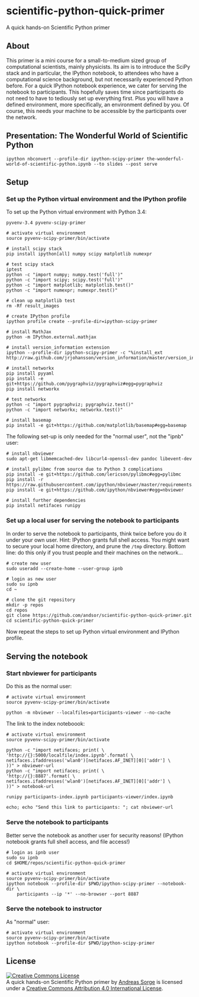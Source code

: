scientific-python-quick-primer
==============================

A quick hands-on Scientific Python primer

## About

This primer is a mini course for a small-to-medium sized group of computational
scientists, mainly physicists.
Its aim is to introduce the SciPy stack and in particular, the IPython
notebook, to attendees who have a computational science background, but not
necessarily experienced Python before.
For a quick IPython notebook experience, we cater for serving the notebook to
participants.
This hopefully saves time since participants do not need to have to tediously
set up everything first.
Plus you will have a defined environment, more specifically, an environment
defined by you.
Of course, this needs your machine to be accessible by the participants over
the network.

## Presentation: The Wonderful World of Scientific Python

    ipython nbconvert --profile-dir ipython-scipy-primer the-wonderful-world-of-scientific-python.ipynb --to slides --post serve

## Setup

### Set up the Python virtual environment and the IPython profile

To set up the Python virtual environment with Python 3.4:

    pyvenv-3.4 pyvenv-scipy-primer

    # activate virtual environment
    source pyvenv-scipy-primer/bin/activate

    # install scipy stack
    pip install ipython[all] numpy scipy matplotlib numexpr

    # test scipy stack
    iptest
    python -c "import numpy; numpy.test('full')"
    python -c "import scipy; scipy.test('full')"
    python -c "import matplotlib; matplotlib.test()"
    python -c "import numexpr; numexpr.test()"

    # clean up matplotlib test
    rm -Rf result_images

    # create IPython profile
    ipython profile create --profile-dir=ipython-scipy-primer

    # install MathJax
    python -m IPython.external.mathjax

    # install version_information extension
    ipython --profile-dir ipython-scipy-primer -c "%install_ext http://raw.github.com/jrjohansson/version_information/master/version_information.py"

    # install networkx
    pip install pyyaml
    pip install -e git+https://github.com/pygraphviz/pygraphviz#egg=pygraphviz
    pip install networkx

    # test networkx
    python -c "import pygraphviz; pygraphviz.test()"
    python -c "import networkx; networkx.test()"

    # install basemap
    pip install -e git+https://github.com/matplotlib/basemap#egg=basemap
    

The following set-up is only needed for the "normal user", not the "ipnb" user:

    # install nbviewer
    sudo apt-get libmemcached-dev libcurl4-openssl-dev pandoc libevent-dev
    
    # install pylibmc from source due to Python 3 complications
    pip install -e git+https://github.com/lericson/pylibmc#egg=pylibmc
    pip install -r https://raw.githubusercontent.com/ipython/nbviewer/master/requirements.txt
    pip install -e git+https://github.com/ipython/nbviewer#egg=nbviewer

    # install further dependencies
    pip install netifaces runipy

### Set up a local user for serving the notebook to participants

In order to serve the notebook to participants, think twice before you do it
under your own user.
Hint: IPython grants full shell access.
You might want to secure your local home directory, and prune the ``/tmp``
directory.
Bottom line: do this only if you trust people and their machines on the
network...

    # create new user
    sudo useradd --create-home --user-group ipnb

    # login as new user
    sudo su ipnb
    cd ~

    # clone the git repository
    mkdir -p repos
    cd repos
    git clone https://github.com/andsor/scientific-python-quick-primer.git
    cd scientific-python-quick-primer

Now repeat the steps to set up Python virtual environment and IPython profile.

## Serving the notebook

### Start nbviewer for participants

Do this as the normal user:

    # activate virtual environment
    source pyvenv-scipy-primer/bin/activate

    python -m nbviewer --localfiles=participants-viewer --no-cache


The link to the index noteboook:

    # activate virtual environment
    source pyvenv-scipy-primer/bin/activate

    python -c "import netifaces; print( \
    'http://{}:5000/localfile/index.ipynb'.format( \
    netifaces.ifaddresses('wlan0')[netifaces.AF_INET][0]['addr'] \
    ))" > nbviewer-url
    python -c "import netifaces; print( \
    'http://{}:8887'.format( \
    netifaces.ifaddresses('wlan0')[netifaces.AF_INET][0]['addr'] \
    ))" > notebook-url

    runipy participants-index.ipynb participants-viewer/index.ipynb

    echo; echo "Send this link to participants: "; cat nbviewer-url
    

### Serve the notebook to participants

Better serve the notebook as another user for security reasons!
(IPython notebook grants full shell access, and file access!)

    # login as ipnb user
    sudo su ipnb
    cd $HOME/repos/scientific-python-quick-primer

    # activate virtual environment
    source pyvenv-scipy-primer/bin/activate
    ipython notebook --profile-dir $PWD/ipython-scipy-primer --notebook-dir \
        participants --ip '*' --no-browser --port 8887

### Serve the notebook to instructor
   
As "normal" user:

    # activate virtual environment
    source pyvenv-scipy-primer/bin/activate
    ipython notebook --profile-dir $PWD/ipython-scipy-primer

## License

<a rel="license" href="http://creativecommons.org/licenses/by/4.0/"><img alt="Creative Commons License" style="border-width:0" src="https://i.creativecommons.org/l/by/4.0/88x31.png" /></a><br /><span xmlns:dct="http://purl.org/dc/terms/" property="dct:title">A quick hands-on Scientific Python primer</span> by <a xmlns:cc="http://creativecommons.org/ns#" href="https://github.com/andsor/scientific-python-quick-primer" property="cc:attributionName" rel="cc:attributionURL">Andreas Sorge</a> is licensed under a <a rel="license" href="http://creativecommons.org/licenses/by/4.0/">Creative Commons Attribution 4.0 International License</a>.
